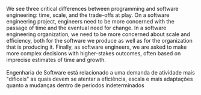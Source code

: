 We see three critical differences between programming and software engineering: time, scale, and the trade-offs at play. On a software engineering project, engineers need to be more concerned with the passage of time and the eventual need for change. In a software engineering organization, we need to be more concerned about scale and efficiency, both for the software we produce as well as for the organization that is producing it. Finally, as software engineers, we are asked to make more complex decisions with higher-stakes outcomes, often based on imprecise estimates of time and growth.
<br>
<br>
Engenharia de Software está relacionado a uma demanda de atividade mais "dificeis" as quais devem se atentar a eficiência, escala e mais adaptações quanto a mudanças dentro de periodos indeterminados 

